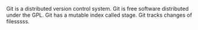 Git is a distributed version control system.
Git is free software distributed under the GPL.
Git has a mutable index called stage.
Git tracks changes of filesssss.
